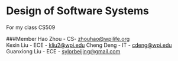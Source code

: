 Design of Software Systems
================================

For my class CS509

###Member
Hao Zhou - CS- zhouhao@wpilife.org     
Kexin Liu - ECE - kliu2@wpi.edu
Cheng Deng - IT - cdeng@wpi.edu
Guanxiong Liu - ECE - sylorbeijing@gmail.com
